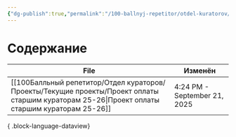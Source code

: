 ```yaml
---
{"dg-publish":true,"permalink":"/100-ballnyj-repetitor/otdel-kuratorov/proekty/tekushhie-proekty/tekushhie-proekty/","tags":["#readme"]}
---
```


# Содержание

| File                                                                                                                                              | Изменён                      |
| ------------------------------------------------------------------------------------------------------------------------------------------------- | ---------------------------- |
| [[100Балльный репетитор/Отдел кураторов/Проекты/Текущие проекты/Проект оплаты старшим кураторам 25-26\|Проект оплаты старшим кураторам 25-26]] | 4:24 PM - September 21, 2025 |

{ .block-language-dataview}

